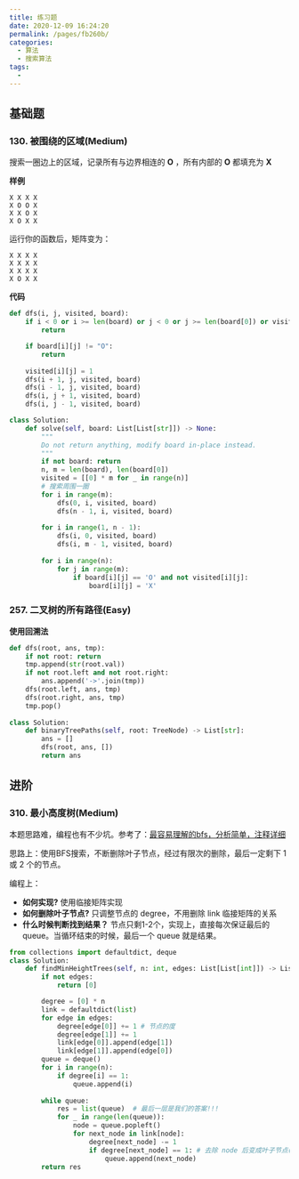 ```yaml
---
title: 练习题
date: 2020-12-09 16:24:20
permalink: /pages/fb260b/
categories:
  - 算法
  - 搜索算法
tags:
  - 
---
```


## 基础题

### 130. 被围绕的区域(Medium) 

搜索一圈边上的区域，记录所有与边界相连的 **O** ，所有内部的 **O** 都填充为 **X**

**样例**

```
X X X X
X O O X
X X O X
X O X X
```

运行你的函数后，矩阵变为：

```
X X X X
X X X X
X X X X
X O X X
```

**代码**

```python
def dfs(i, j, visited, board):
    if i < 0 or i >= len(board) or j < 0 or j >= len(board[0]) or visited[i][j]:
        return 

    if board[i][j] != "O":
        return 
    
    visited[i][j] = 1
    dfs(i + 1, j, visited, board)
    dfs(i - 1, j, visited, board)
    dfs(i, j + 1, visited, board)
    dfs(i, j - 1, visited, board)

class Solution:
    def solve(self, board: List[List[str]]) -> None:
        """
        Do not return anything, modify board in-place instead.
        """
        if not board: return 
        n, m = len(board), len(board[0])
        visited = [[0] * m for _ in range(n)]
        # 搜索周围一圈
        for i in range(m):
            dfs(0, i, visited, board)
            dfs(n - 1, i, visited, board)
        
        for i in range(1, n - 1):
            dfs(i, 0, visited, board)
            dfs(i, m - 1, visited, board)
        
        for i in range(n):
            for j in range(m):
                if board[i][j] == 'O' and not visited[i][j]:
                    board[i][j] = 'X'
```

### 257. 二叉树的所有路径(Easy)

**使用回溯法**

```python
def dfs(root, ans, tmp):
    if not root: return 
    tmp.append(str(root.val))
    if not root.left and not root.right:
        ans.append('->'.join(tmp))
    dfs(root.left, ans, tmp)
    dfs(root.right, ans, tmp)
    tmp.pop()
        
class Solution:
    def binaryTreePaths(self, root: TreeNode) -> List[str]:
        ans = []
        dfs(root, ans, [])
        return ans 
```

## 进阶

### 310. 最小高度树(Medium)

本题思路难，编程也有不少坑。参考了：[最容易理解的bfs，分析简单，注释详细](https://leetcode-cn.com/problems/minimum-height-trees/solution/zui-rong-yi-li-jie-de-bfsfen-xi-jian-dan-zhu-shi-x/)

思路上：使用BFS搜索，不断删除叶子节点，经过有限次的删除，最后一定剩下 1 或 2 个的节点。

编程上：

- **如何实现?**  使用临接矩阵实现
- **如何删除叶子节点?**  只调整节点的 degree，不用删除 link 临接矩阵的关系
- **什么时候判断找到结果？** 节点只剩1-2个，实现上，直接每次保证最后的queue。当循环结束的时候，最后一个 queue 就是结果。

```python
from collections import defaultdict, deque 
class Solution:
    def findMinHeightTrees(self, n: int, edges: List[List[int]]) -> List[int]:
        if not edges: 
            return [0]

        degree = [0] * n
        link = defaultdict(list)
        for edge in edges:
            degree[edge[0]] += 1 # 节点的度
            degree[edge[1]] += 1
            link[edge[0]].append(edge[1])
            link[edge[1]].append(edge[0])
        queue = deque()  
        for i in range(n):
            if degree[i] == 1:
                queue.append(i)
            
        while queue:
            res = list(queue)  # 最后一层是我们的答案!!!
            for _ in range(len(queue)):
                node = queue.popleft()
                for next_node in link[node]:
                    degree[next_node] -= 1 
                    if degree[next_node] == 1: # 去除 node 后变成叶子节点(度为1)
                        queue.append(next_node)
        return res
```

